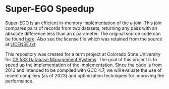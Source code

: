 # Super-EGO Speedup
Super-EGO is an efficient in-memory implementation of the $\epsilon$-join.
This join compares pairs of records from two datasets,
returning any pairs with an absolute difference less than an $\epsilon$ parameter.
The original source code can be found [here][1].
Also see the license file which was retained from the source at [LICENSE.txt][2].

This repository was created for a term project at Colorado State University for [CS 533 Database Management Systems][3].
The goal of this project is to speed up the implementation of the implementation.
Since the code is from 2013 and intended to be compiled with GCC 4.7,
we will evaluate the use of recent compilers (as of 2023) and optimization techniques for improving the performance.

[1]: https://ics.uci.edu/~dvk/code/SuperEGO.html
[2]: https://github.com/ryanjob42/Super-EGO-Speedup/blob/main/LICENSE.txt
[3]: https://www.cs.colostate.edu/~cs533/
